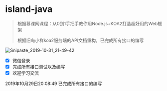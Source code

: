 # island-java



> 根据慕课网课程：从0到1手把手教你用Node.js+KOA2打造超好用的Web框架
>
> 根据旧岛小样koa2服务端的API文档重构，已完成所有接口的编写



![Snipaste_2019-10-31_21-49-42](C:\Users\MI\Desktop\Snipaste_2019-10-31_21-49-42.png)



- [x] 微信登录
- [x] 完成所有接口测试以及编写
- [x] 欢迎学习交流

2019年10月29日20:08:49
已完成所有接口的编写